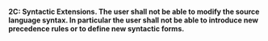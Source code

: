 **2C: Syntactic Extensions.  The user shall not be able to modify the source language syntax. In particular the user shall not be able to introduce new precedence rules or to define new syntactic forms.**
